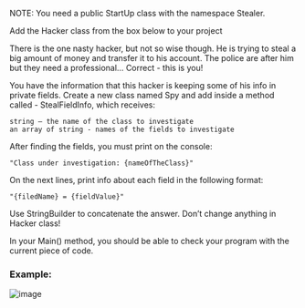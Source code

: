 NOTE: You need a public StartUp class with the namespace Stealer.

Add the Hacker class from the box below to your project

There is the one nasty hacker, but not so wise though. He is trying to steal a big amount of money and transfer it to his account. The police are after him but they need a professional… Correct - this is you!

You have the information that this hacker is keeping some of his info in private fields. Create a new class named Spy and add inside a method called - StealFieldInfo, which receives:

	string – the name of the class to investigate
	an array of string - names of the fields to investigate

After finding the fields, you must print on the console:

	"Class under investigation: {nameOfTheClass}"

On the next lines, print info about each field in the following format:
	
	"{filedName} = {fieldValue}"

Use StringBuilder to concatenate the answer. Don’t change anything in Hacker class!

In your Main() method, you should be able to check your program with the current piece of code.

### Example:

![image](https://user-images.githubusercontent.com/45227327/225993105-1fe631ea-b1d3-44b7-bc7b-594b7534943f.png)
